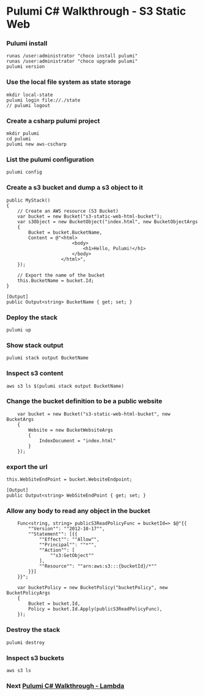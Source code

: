 # Pulumi C# Walkthrough - S3 Static Web

### Pulumi install
    runas /user:administrator "choco install pulumi"
    runas /user:administrator "choco upgrade pulumi"
    pulumi version

### Use the local file system as state storage
    mkdir local-state
    pulumi login file://./state
    // pulumi logout

### Create a csharp pulumi project
    mkdir pulumi
    cd pulumi
    pulumi new aws-cscharp

### List the pulumi configuration
    pulumi config

### Create a s3 bucket and dump a s3 object to it
    public MyStack()
    {
        // Create an AWS resource (S3 Bucket)
        var bucket = new Bucket("s3-static-web-html-bucket");
        var s3Object = new BucketObject("index.html", new BucketObjectArgs
        {
            Bucket = bucket.BucketName,
            Content = @"<html>
                            <body>
                                <h1>Hello, Pulumi!</h1>
                            </body>
                        </html>",
        });

        // Export the name of the bucket
        this.BucketName = bucket.Id;
    }

    [Output]
    public Output<string> BucketName { get; set; }

### Deploy the stack
    pulumi up

### Show stack output
    pulumi stack output BucketName

### Inspect s3 content
    aws s3 ls $(pulumi stack output BucketName)

### Change the bucket definition to be a public website

        var bucket = new Bucket("s3-static-web-html-bucket", new BucketArgs
        {
            Website = new BucketWebsiteArgs
            {
                IndexDocument = "index.html"
            }
        });

### export the url
    this.WebSiteEndPoint = bucket.WebsiteEndpoint;

    [Output]
    public Output<string> WebSiteEndPoint { get; set; }

### Allow any body to read any object in the bucket
        Func<string, string> publicS3ReadPolicyFunc = bucketId=> $@"{{
            ""Version"": ""2012-10-17"",
            ""Statement"": [{{
                ""Effect"": ""Allow"",
                ""Principal"": ""*"",
                ""Action"": [
                    ""s3:GetObject""
                ],
                ""Resource"": ""arn:aws:s3:::{bucketId}/*""
            }}]
        }}";

        var bucketPolicy = new BucketPolicy("bucketPolicy", new BucketPolicyArgs
        {
            Bucket = bucket.Id,
            Policy = bucket.Id.Apply(publicS3ReadPolicyFunc),
        });

### Destroy the stack
    pulumi destroy

### Inspect s3 buckets
    aws s3 ls

### Next [Pulumi C# Walkthrough - Lambda](./readme01-lambda.md)
